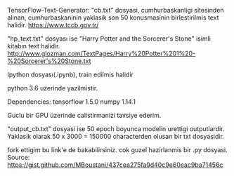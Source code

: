 TensorFlow-Text-Generator:
"cb.txt" dosyasi, cumhurbaskanligi sitesinden alinan, cumhurbaskaninin yaklasik son 50 konusmasinin birlestirilmis text halidir.
https://www.tccb.gov.tr/

"hp_text.txt" dosyası ise "Harry Potter and the Sorcerer's Stone" isimli kitabın text halidir.
http://www.glozman.com/TextPages/Harry%20Potter%201%20-%20Sorcerer's%20Stone.txt

Ipython dosyası(.ipynb), train edilmis halidir

python 3.6 uzerinde yazilmistir.

Dependencies:
tensorflow 1.5.0
numpy 1.14.1

Guclu bir GPU üzerinde calistirmanizi tavsiye ederim.

"output_cb.txt" dosyasi ise 50 epoch boyunca modelin urettigi outputlardir. Yaklasik olarak 50 x 3000 = 150000 characterden olusan bir txt dosyasidir. 


fork ettigim bu link'e de bakabilirsiniz. cok guzel hazirlanmis bir .py dosyasi.
Source: https://gist.github.com/MBoustani/437cea275fa9d40c9e60eac9ba71456c


